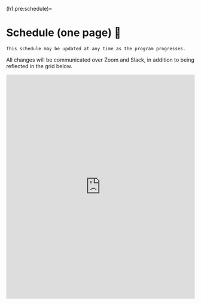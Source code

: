 (h1:pre:schedule)=
# Schedule (one page) 📅


```{warning}
This schedule may be updated at any time as the program progresses.
```

All changes will be communicated over Zoom and Slack, in addition to being reflected in the grid below.


<iframe src="https://docs.google.com/document/d/e/2PACX-1vSlqFm9g5IaacS5RJ35OjlIaRRAbI5SbfZKh0TfVJ-rnxsPJFh6ZH6BMS2GCQWS6naUWbNHbtNDFUDy/pub?embedded=true" frameborder="0" width="100%" height="600"></iframe>

